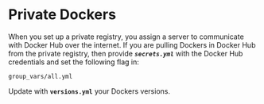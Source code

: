 # Private Dockers

When you set up a private registry, you assign a server to communicate with Docker Hub over the internet. If you are pulling Dockers in Docker Hub from the private registry, then provide _**`secrets.yml`**_ with the Docker Hub credentials and set the following flag in:

```text
group_vars/all.yml
```

Update with **`versions.yml`** your Dockers versions.

